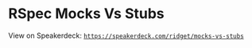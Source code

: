 # RSpec Mocks Vs Stubs

View on Speakerdeck: [`https://speakerdeck.com/ridget/mocks-vs-stubs`](https://speakerdeck.com/ridget/mocks-vs-stubs)


